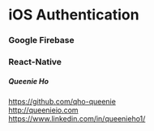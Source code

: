 # iOS Authentication  

### Google Firebase  
### React-Native  

##### Queenie Ho  
https://github.com/qho-queenie  
http://queenieio.com  
https://www.linkedin.com/in/queenieho1/  
